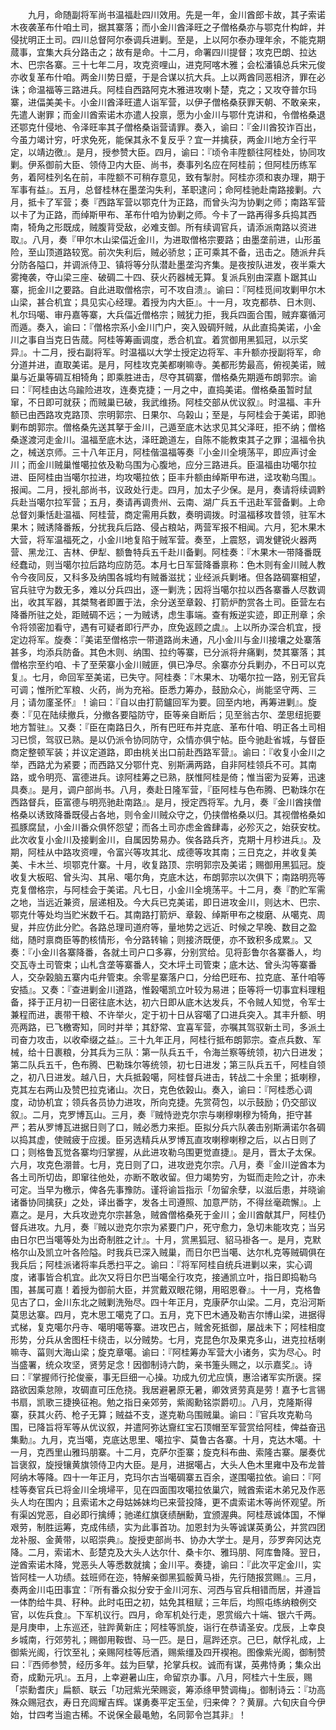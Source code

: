 <!-- { "loadSidebar": true } -->
　　九月，命随副将军尚书温福赴四川效用。先是一年，金川酋郎卡故，其子索诺木夜袭革布什咱土司，据其寨落；而小金川酋泽旺之子僧格桑亦与鄂克什构衅，并侵扰明正土司。四川总督阿尔泰调兵进剿。至是，上以阿尔泰办理年余，不能克期蒇事，宜集大兵分路击之；故有是命。十二月，命署四川提督；攻克巴朗、拉达木、巴宗各寨。三十七年二月，攻克资哩山，进克阿喀木雅；会松潘镇总兵宋元俊亦收复革布什咱。两金川势日蹙，于是合谋以抗大兵。上以两酋同恶相济，罪在必诛；命温福等三路进兵。阿桂自西路阿克木雅进攻喇卜楚，克之；又攻夺普尔玛寨，进偪美美卡。小金川酋泽旺遣人诣军营，以伊子僧格桑获罪天朝、不敢亲来，先遣人谢罪；而金川酋索诺木亦遣人投禀，愿为小金川与鄂什克讲和，令僧格桑退还鄂克什侵地、令泽旺率其子僧格桑诣营请罪。奏入，谕曰：『金川酋狡诈百出，今虽力竭计穷，吁求免死，能保其永不复反乎？宜一并擒获，两金川地方全行平定，以靖边徼』。是月，授参赞大臣。四月，谕曰：『顷令丰陞额往阿桂处，协同攻剿。伊系御前大臣、领侍卫内大臣、尚书，奏事列名应在阿桂前；但阿桂历练军务，着阿桂列名在前，丰陞额不可稍存意见，致有掣肘。阿桂亦须和衷办理，期于军事有益』。五月，总督桂林在墨垄沟失利，革职逮问；命阿桂驰赴南路接剿。六月，抵卡了军营；奏『西路军营以鄂克什为正路，而曾头沟为协剿之师；南路军营以卡了为正路，而绰斯甲布、革布什咱为协剿之师。今卡了一路再得多兵捣其西南，犄角之形既成，贼腹背受敌，必难支御。所有续调官兵，请添派南路以资进取』。八月，奏『甲尔木山梁偪近金川，为进取僧格宗要路；由墨垄前进，山形虽险，至山顶道路较宽。前次失利后，贼必骄怠；正可乘其不备，迅击之。随派弁兵分防各隘口，并调派侍卫、镇将等分队潜赴墨垄沟齐集。是夜按队进发，夜半乘大雾掩袭，夺山梁三座、破碉二十四、获火药器械无算。复派兵别由深嘉卜踞其山寨，扼金川之要路。自此进取僧格宗，可不攻自溃』。谕曰：『阿桂觅间攻剿甲尔木山梁，甚合机宜；具见实心经理。着授为内大臣』。十一月，攻克都恭、日木则、札尔玛噶、审丹嘉等寨，大兵偪近僧格宗；贼犹力拒，我兵四面合围，贼弃寨循河而遁。奏入，谕曰：『僧格宗系小金川门户，突入毁碉歼贼，从此直捣美诺，小金川之事自当克日告蒇。阿桂等筹画调度，悉合机宜。着赏御用黑狐冠，以示奖异』。十二月，授右副将军。时温福以大学士授定边将军、丰升额亦授副将军，命分道并进，直取美诺。是月，阿桂攻克美都喇嘛寺。美都形势最高，俯视美诺，贼巢与近巢等碉互相犄角；即乘胜进击，尽夺其碉寨，僧格桑先期遁布朗郭宗。谕曰：『阿桂由达乌踰险进攻，连奏克捷；一月之中，直捣美诺。僧格桑虽暂时鼠窜，不日即可就获；而贼巢已破，我武维扬。阿桂交部从优议叙』。时温福、丰升额已由西路攻克路顶、宗明郭宗、日果尔、乌榖山；至是，与阿桂会于美诺，即驰剿布朗郭宗。僧格桑先送其拏于金川，己遁至底木达求见其父泽旺，拒不纳；僧格桑遂渡河走金川。温福至底木达，泽旺跪道左，自陈不能教束其子之罪；温福令执之，械送京师。三十八年正月，阿桂偕温福等奏『小金川全境荡平，即应声讨金川；而金川贼巢惟噶拉依及勒乌围为心腹地，应分三路进兵。臣温福由功噶尔拉进、臣阿桂由当噶尔拉进，均攻噶拉依；臣丰升额由绰斯甲布进，迳攻勒乌围』。报闻。二月，授礼部尚书，议政处行走。四月，加太子少保。是月，奏请将续调黔兵赴当噶尔拉军营；五月，奏请再调贵州、云南、湖广兵五千迅赴军营备剿。上命总督刘秉恬赴温福、阿桂营，商定需用兵数，奏明调拨。时温福移攻昔领，驻军木果木；贼诱降番叛，分扰我兵后路、侵占粮站，两营军报不相闻。六月，犯木果木大营，将军温福死之，小金川地复陷于贼军营。奏至，上震怒，调发健锐火器两营、黑龙江、吉林、伊犁、额鲁特兵五千赴川备剿。阿桂奏：『木果木一带降番既经蠢动，则当噶尔拉后路均应防范。本月七日军营降番禀称：色木则有金川贼人教令今夜同反，又科多及纳围各城均有贼番滋扰；业经派兵剿堵。但各路碉寨相望，官兵驻守为数无多，难以分兵四出，逐一剿洗；因将当噶尔拉以西各寨番人尽数调出，收其军器，其桀骜者即置于法，余分送至章榖、打箭炉酌赏各土司。臣营左右降番所驻之处，距贼碉不远；一为贼诱，虑生事端。查有叛逆实迹，即正刑章；余令将领密加看守，遇有可疑者即行严办，庶免返顾之虞』。上以所办深合机宜，授定边将军。旋奏：『美诺至僧格宗一带道路尚未通，凡小金川与金川接壤之处寨落甚多，均添兵防备。其色木则、纳围、拉约等寨，已分派将弁痛剿，焚其寨落；其僧格宗至约咱、卡了至荣寨小金川贼匪，俱已净尽。余寨亦分兵剿办，不日可以克复』。七月，命回军至美诺，已失守。阿桂奏：『木果木、功噶尔拉一路，别无官兵可调；惟所贮军粮、火药，尚为充裕。臣悉力筹办，鼓励众心，尚能坚守两、三月；请勿廑圣怀』！谕曰：『自以由打箭鑪回军为要。回至内地，再筹进剿』。旋奏：『见在陆续撤兵，分撤各要隘防守，臣等亲自断后；见至翁古尔、垄思纽扼要地方暂驻』。又奏：『臣在南路日久，所有巴旺布并克底、革布什咱、明正各土司相习已惯，驾驭已熟。是以仍派令协同防守，众情亦俱宁帖。臣今驰赴省城，与督臣商定整顿军装；并议定道路，即由桃关出口前赴西路军营』。谕曰：『收复小金川之举，西路尤为紧要；而西路又分鄂什克、别斯满两路，自非阿桂领兵不可。其南路，或令明亮、富德进兵。谅阿桂筹之已熟，朕惟阿桂是倚；惟当密为妥筹，迅速具奏』。是月，调户部尚书。八月，奏赴日隆军营，『臣阿桂与色布腾、巴勒珠尔在西路督兵，臣富德与明亮驰赴南路』。是月，授定西将军。九月，奏『金川酋挟僧格桑以诱致降番既侵占各地，则令金川贼众守之，仍挟僧格桑以归。其视僧格桑如孤豚腐鼠，小金川番众俱怀怨望；而各土司亦虑金酋肆毒，必殄灭之，始获安枕。此次收复小金川及接剿金川，自属因势易办。俟各路兵齐，克期十月杪进兵』。及期，阿桂从中路攻资哩，令富兴等攻其北、成德等攻其南；三日克之，并收复美美、卡木兰、坝鄂克什寨。十月，收复路顶、宗明郭宗及美诺；赐御用黑狐冠。旋收复大板昭、曾头沟、其帛、噶尔角，克底木达，布朗郭宗以次俱下；南路明亮等克复僧格宗，与阿桂会于美诺。凡七日，小金川全境荡平。十二月，奏『酌贮军需之地，当远近兼资，层递相及。今大兵已克美诺，即日进攻金川，则达木、巴宗、鄂克什等处均当贮米数千石。其南路打箭炉、章榖、绰斯甲布之梭磨、从噶克、周叟，并应仿此分贮。各路总理司道府等，量地势之远近、时候之早晚、数目之盈绌，随时禀商臣等酌核情形，令分路转输；则接济既便，亦不致积多成累』。又奏：『小金川各寨降番，各就土司户口多寡，分别赏给。见将彭鲁尔各寨番人，均交瓦寺土司管束；山札含垄等寨番人，交木坪土司管束；底木达、曾头沟等寨番人，交杂榖脑五寨内屯弁管束。余零星寨落户口，分给巴旺布、拉克底、革什咱等安插』。又奏：『查进剿金川道路，惟榖噶凯立叶较为易进；臣等将一切事宜料理粗备，择于正月初一日密往底木达，初六日即从底木达发兵，不令贼人知觉，令军士兼程而进，裹带干粮、不许举火，定于初十日从容噶了口进兵突入。其丰升额、明亮两路，已飞檄寄知，同时并举；其舒常、宜喜军营，亦嘱其驾驭新土司，多派土司奋力攻击，以收牵缀之益』。三十九年正月，阿桂行抵布朗郭宗。查点兵数、军械，给十日裹粮，分其兵为三队：第一队兵五千，令海兰察等统领，初六日进发；第二队兵五千，色布腾、巴勒珠尔等统领，初七日进发；第三队兵五千，阿桂自领之，初八日进发。越八日，大兵抵榖噶，阿桂督兵进击，转战二十余里；抵喇穆，克其左右两山及赞巴拉克诸山。次日，克色依榖山。奏入，谕曰：『阿桂悉心调度，动协机宜；领兵各员协力进攻，所向克捷。先赏荷包，以示鼓励；仍交部议叙』。二月，克罗博瓦山。三月，奏『贼恃逊克尔宗与喇穆喇穆为犄角，拒守甚严；若从罗博瓦进据日则了口，贼必悉力来拒。臣拟分兵六队袭击别斯满诺尔各碉以捣其虚，使贼疲于应援。臣另选精兵从罗博瓦直攻喇穆喇穆之后，以占日则了口；则格鲁瓦觉各寨均归掌握，从此进攻勒乌围更觉直捷』。是月，晋太子太保。六月，攻克色淜普。七月，克日则了口，进攻逊克尔宗。八月，奏『金川逆酋本为各土司所切齿，即窜往他处，亦断不敢收留。但力竭势穷，为铤而走险之计，亦未可定。当早为檄示，俾各先事豫防。谨将谕旨指示「勿留余孽，以滋后患，并晓谕诸番协同擒获」之处，译出番字，发各土司遵照、加意严防，不得丝毫疏懈』。上嘉之。是月，大兵攻逊克尔宗甚急，贼酋僧格桑死于金川；金川酋献其尸，阿桂仍督兵进攻。九月，奏『贼以逊克尔宗为紧要门户，死守愈力，急切未能攻克；当另由日尔巴当噶等处为出奇制胜之计』。十月，赏黑狐冠、貂马褂各一。是月，克默格尔山及凯立叶各险隘。时我兵已深入贼巢，而日尔巴当噶、达尔札克等贼碉俱在我兵后；阿桂派诸将率兵悉扫平之。谕曰：『将军阿桂自统兵进剿以来，实心调度，诸事皆合机宜。此次又将日尔巴当噶全行攻克，接通凯立叶，指日即捣勒乌围，甚属可嘉！着授为御前大臣，并赏戴双眼花翎，用昭恩眷』。十一月，克格鲁见古了口，金川东北之贼剿洗殆尽。四十年正月，克康萨尔山梁。二月，克沿河斯莫思达寨。四月，克木思工噶克了口。五月，克下巴木通及勒吉尔博山梁，进据得式梯，复克噶尔丹寺、噶明噶等寨。进攻巴占，贼舍死抵御，屡战未下；阿桂相度形势，分兵从舍图枉卡绕击，以分贼势。七月，克昆色尔及果克多山，进克拉栝喇嘛寺、菑则大海山梁；旋克章噶。谕曰：『阿桂筹办军营大小诸务，实为尽心。时当盛署，统众攻坚，贤劳足念！因御制诗六韵，亲书箑头赐之，以示嘉奖』。诗曰：『掌握师行抡俊豪，事无巨细一心操。功成九仞尤应慎，惠洽诸军实所褒。探路欲因乘怠隙，攻碉直可压危挠。我居避暑原无暑，卿效贤劳真是劳！嘉予七言锡书扇，凯歌三捷换征袍。勉之指日亲郊劳，紫阁勳铭崇爵叨』。八月，克隆斯得寨，获其火药、枪子无算；贼益不支，遂克勒乌围贼巢。谕曰：『官兵攻克勒乌围，已降旨将军等从优议叙，并遣阿弥达齎红宝石顶帽至军营赏给阿桂，俾益奋迅集勳』。九月，克当噶，克底达思里、噶拉宇、莫鲁古各寨。十月，克达木噶。十一月，克西里山雅玛朋寨。十二月，克萨尔歪寨；旋克科布曲、索隆古寨。屡奏优旨褒叙，旋授镶黄旗领侍卫内大臣。是月，进据噶占，大头人色木里雍中及布龙普阿纳木等降。四十一年正月，克玛尔古当噶碉寨五百余，遂围噶拉依。谕曰：『阿桂等奏官兵已将金川全境埽平，见在四面围攻噶拉依巢穴，贼酋索诺木弟兄及作恶头人均在围内；且索诺木之母姑姊妹均已来营投降，更不虞索诺木等尚怀观望。所有渠凶党恶，自必即行擒缚；驰递红旗褎绩酬勳，宜颁渥典。阿桂荩诚体国，不惮艰劳，制胜运筹，克成伟绩，实为此事首功。加恩封为头等诚谋英勇公，并赏四团龙补服、金黄带，以昭崇典』。旋授吏部尚书、协办大学士。是月，莎罗奔冈达克降。二月，索诺木、彭楚克及大头人达尔什、桑卡尔、雅玛朋、阿库鲁降。翌日，逆酋索诺木降，党恶头人等悉数就擒；金川平。奏捷，谕曰：『此次平定金川，实皆阿桂一人功绩。兹班师在迩，特解亲御黑狐骽黄马褂，先行随报赏赐』。三月，奏两金川屯田事宜：『所有番众拟分安于金川河东、河西与官兵相错而居，并遵旨一体酌给牛具、秄种。此时屯田之初，姑免其租赋；三年后，均照屯练纳粮例交官，以佐兵食』。下军机议行。四月，命军机处行走，恩赏缎六十端、银六千两。是月庚申，上东巡还，驻跸黄新庄；阿桂等凯旋，诣行在恭请圣安。戊辰，上幸良乡城南，行郊劳礼；赐御用鞍辔、马一匹。是日，扈跸还京。己巳，献俘礼成，上御紫光阁，行饮至礼；亲赐阿桂等卮酒，赐紫缰及四开褉袍。图像紫光阁，御制赞曰：『西师参赞，经历多年。兹为巨擘，抡掌兵权。诚而有谋，英弗恃勇；集众出奇，成勳元巩』。五月，上幸避暑山庄，命留京办事。八月，阿桂六十生辰，赐「崇勳耆庆」扁额、联云「功冠紫光荣赐衮，筹添绦甲赞调梅」。御制诗云：『功高殊众赐冠衣，寿日充闾耀吉辉。谋勇奏平定玉垒，归来俾？？黄扉。六旬庆自今伊始，廿四考当逾古稀。不说保全最黾勉，名同郭令岂其非』！
